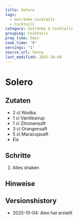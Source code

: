 ```yaml
---
title: Solero
tags:
  - Getränke_Cocktails
  - Cocktails
category: Getränke & Cocktails
grouping: Cocktails
prep_time: 5min
cook_time: "0"
servings: "1"
source_url: Vanny
last_modified: 2025-10-04
---
```

# Solero

## Zutaten
- 2 cl Wodka
- 1 cl Vanillesirup
- 1 cl Zitronensaft
- 3 cl Orangensaft
- 5 cl Maracujasaft
- Eis

## Schritte
1. Alles shaken

## Hinweise
  

## Versionshistory
- 2025-10-04: Alex hat erstellt

  

<!-- Ende der Vorlage -->
<!-- MARKER FOR MAPPER SCRIPT -->